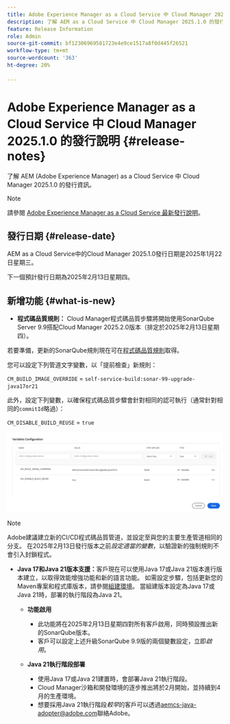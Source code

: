 ```yaml
---
title: Adobe Experience Manager as a Cloud Service 中 Cloud Manager 2025.1.0 的發行說明
description: 了解 AEM as a Cloud Service 中 Cloud Manager 2025.1.0 的發行資訊。
feature: Release Information
role: Admin
source-git-commit: bf12306969581723e4e9ce1517a8f0d445f26521
workflow-type: tm+mt
source-wordcount: '363'
ht-degree: 20%

---
```


# Adobe Experience Manager as a Cloud Service 中 Cloud Manager 2025.1.0 的發行說明 {#release-notes}

了解 AEM (Adobe Experience Manager) as a Cloud Service 中 Cloud Manager 2025.1.0 的發行資訊。

>[!NOTE]
>
>請參閱 [Adobe Experience Manager as a Cloud Service 最新發行說明](/help/release-notes/release-notes-cloud/release-notes-current.md)。

## 發行日期 {#release-date}

AEM as a Cloud Service中的Cloud Manager 2025.1.0發行日期是2025年1月22日星期三。

下一個預計發行日期為2025年2月13日星期四。


## 新增功能 {#what-is-new}

* **程式碼品質規則：** Cloud Manager程式碼品質步驟將開始使用SonarQube Server 9.9搭配Cloud Manager 2025.2.0版本（排定於2025年2月13日星期四）。

若要準備，更新的SonarQube規則現在可在[程式碼品質規則](/help/implementing/cloud-manager/code-quality-testing.md#understanding-code-quality-rules)取得。

您可以設定下列管道文字變數，以「提前檢查」新規則：

`CM_BUILD_IMAGE_OVERRIDE` = `self-service-build:sonar-99-upgrade-java17or21`

此外，設定下列變數，以確保程式碼品質步驟會針對相同的認可執行（通常針對相同的`commitId`略過）：

`CM_DISABLE_BUILD_REUSE` = `true`

![變數設定頁面](/help/implementing/cloud-manager/release-notes/assets/variables-config.png)

>[!NOTE]
>
>Adobe建議建立新的CI/CD程式碼品質管道，並設定至與您的主要生產管道相同的分支。 在2025年2月13日發行版本之前&#x200B;*設定適當的變數*，以驗證新的強制規則不會引入封鎖程式。

* **Java 17和Java 21版本支援：**&#x200B;客戶現在可以使用Java 17或Java 21版本進行版本建立，以取得效能增強功能和新的語言功能。 如需設定步驟，包括更新您的Maven專案和程式庫版本，請參閱[組建環境](/help/implementing/cloud-manager/getting-access-to-aem-in-cloud/build-environment-details.md)。 當組建版本設定為Java 17或Java 21時，部署的執行階段為Java 21。

   * **功能啟用**
      * 此功能將在2025年2月13日星期四對所有客戶啟用，同時預設推出新的SonarQube版本。
      * 客戶可以設定上述升級SonarQube 9.9版的兩個變數設定，立即&#x200B;*啟用*。

   * **Java 21執行階段部署**
      * 使用Java 17或Java 21建置時，會部署Java 21執行階段。
      * Cloud Manager沙箱和開發環境的逐步推出將於2月開始，並持續到4月的生產環境。
      * 想要採用Java 21執行階段&#x200B;*較早*&#x200B;的客戶可以透過[aemcs-java-adopter@adobe.com](mailto:aemcs-java-adopter@adobe.com)聯絡Adobe。


<!-- ## Early adoption program {#early-adoption}

Be a part of Cloud Manager's early adoption program and have a chance to test upcoming features. -->

<!-- ## Bug fixes -->




<!-- ## Known issues {#known-issues} -->
